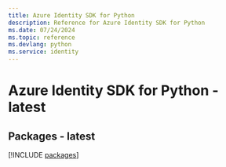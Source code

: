 ```yaml
---
title: Azure Identity SDK for Python
description: Reference for Azure Identity SDK for Python
ms.date: 07/24/2024
ms.topic: reference
ms.devlang: python
ms.service: identity
---
```

# Azure Identity SDK for Python - latest
## Packages - latest
[!INCLUDE [packages](identity-index.md)]